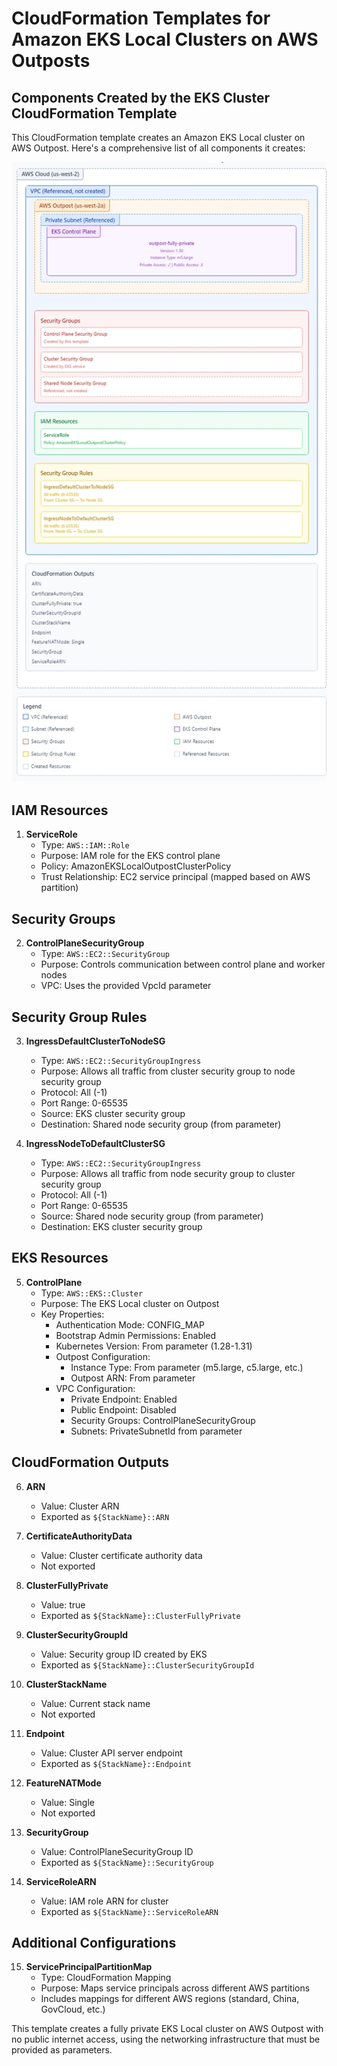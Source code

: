 # CloudFormation Templates for Amazon EKS Local Clusters on AWS Outposts

## Components Created by the EKS Cluster CloudFormation Template

This CloudFormation template creates an Amazon EKS Local cluster on AWS Outpost. Here's a comprehensive list of all components it creates:

![Alt text](eks-localclusters-cluster.jpeg)

## IAM Resources

1. **ServiceRole**
   - Type: `AWS::IAM::Role`
   - Purpose: IAM role for the EKS control plane
   - Policy: AmazonEKSLocalOutpostClusterPolicy
   - Trust Relationship: EC2 service principal (mapped based on AWS partition)

## Security Groups

2. **ControlPlaneSecurityGroup**
   - Type: `AWS::EC2::SecurityGroup`
   - Purpose: Controls communication between control plane and worker nodes
   - VPC: Uses the provided VpcId parameter

## Security Group Rules

3. **IngressDefaultClusterToNodeSG**
   - Type: `AWS::EC2::SecurityGroupIngress`
   - Purpose: Allows all traffic from cluster security group to node security group
   - Protocol: All (-1)
   - Port Range: 0-65535
   - Source: EKS cluster security group
   - Destination: Shared node security group (from parameter)

4. **IngressNodeToDefaultClusterSG**
   - Type: `AWS::EC2::SecurityGroupIngress`
   - Purpose: Allows all traffic from node security group to cluster security group
   - Protocol: All (-1)
   - Port Range: 0-65535
   - Source: Shared node security group (from parameter)
   - Destination: EKS cluster security group

## EKS Resources

5. **ControlPlane**
   - Type: `AWS::EKS::Cluster`
   - Purpose: The EKS Local cluster on Outpost
   - Key Properties:
     - Authentication Mode: CONFIG_MAP
     - Bootstrap Admin Permissions: Enabled
     - Kubernetes Version: From parameter (1.28-1.31)
     - Outpost Configuration:
       - Instance Type: From parameter (m5.large, c5.large, etc.)
       - Outpost ARN: From parameter
     - VPC Configuration:
       - Private Endpoint: Enabled
       - Public Endpoint: Disabled
       - Security Groups: ControlPlaneSecurityGroup
       - Subnets: PrivateSubnetId from parameter

## CloudFormation Outputs

6. **ARN**
   - Value: Cluster ARN
   - Exported as `${StackName}::ARN`

7. **CertificateAuthorityData**
   - Value: Cluster certificate authority data
   - Not exported

8. **ClusterFullyPrivate**
   - Value: true
   - Exported as `${StackName}::ClusterFullyPrivate`

9. **ClusterSecurityGroupId**
   - Value: Security group ID created by EKS
   - Exported as `${StackName}::ClusterSecurityGroupId`

10. **ClusterStackName**
    - Value: Current stack name
    - Not exported

11. **Endpoint**
    - Value: Cluster API server endpoint
    - Exported as `${StackName}::Endpoint`

12. **FeatureNATMode**
    - Value: Single
    - Not exported

13. **SecurityGroup**
    - Value: ControlPlaneSecurityGroup ID
    - Exported as `${StackName}::SecurityGroup`

14. **ServiceRoleARN**
    - Value: IAM role ARN for cluster
    - Exported as `${StackName}::ServiceRoleARN`

## Additional Configurations

15. **ServicePrincipalPartitionMap**
    - Type: CloudFormation Mapping
    - Purpose: Maps service principals across different AWS partitions
    - Includes mappings for different AWS regions (standard, China, GovCloud, etc.)

This template creates a fully private EKS Local cluster on AWS Outpost with no public internet access, using the networking infrastructure that must be provided as parameters.
